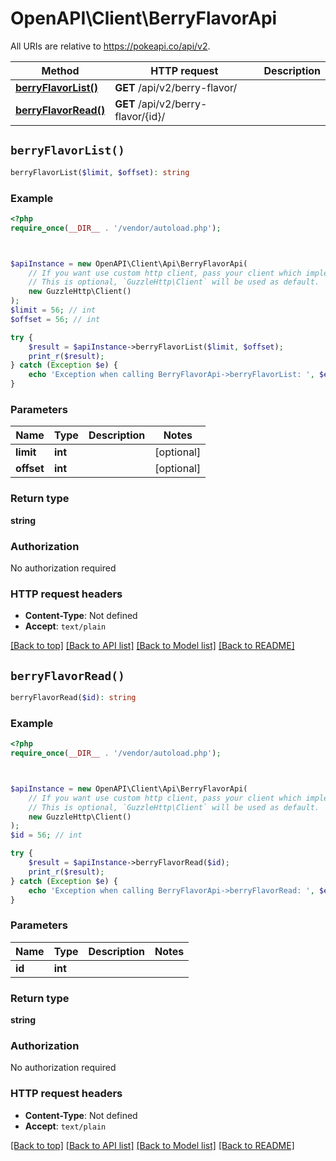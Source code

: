 # OpenAPI\Client\BerryFlavorApi

All URIs are relative to https://pokeapi.co/api/v2.

Method | HTTP request | Description
------------- | ------------- | -------------
[**berryFlavorList()**](BerryFlavorApi.md#berryFlavorList) | **GET** /api/v2/berry-flavor/ | 
[**berryFlavorRead()**](BerryFlavorApi.md#berryFlavorRead) | **GET** /api/v2/berry-flavor/{id}/ | 


## `berryFlavorList()`

```php
berryFlavorList($limit, $offset): string
```



### Example

```php
<?php
require_once(__DIR__ . '/vendor/autoload.php');



$apiInstance = new OpenAPI\Client\Api\BerryFlavorApi(
    // If you want use custom http client, pass your client which implements `GuzzleHttp\ClientInterface`.
    // This is optional, `GuzzleHttp\Client` will be used as default.
    new GuzzleHttp\Client()
);
$limit = 56; // int
$offset = 56; // int

try {
    $result = $apiInstance->berryFlavorList($limit, $offset);
    print_r($result);
} catch (Exception $e) {
    echo 'Exception when calling BerryFlavorApi->berryFlavorList: ', $e->getMessage(), PHP_EOL;
}
```

### Parameters

Name | Type | Description  | Notes
------------- | ------------- | ------------- | -------------
 **limit** | **int**|  | [optional]
 **offset** | **int**|  | [optional]

### Return type

**string**

### Authorization

No authorization required

### HTTP request headers

- **Content-Type**: Not defined
- **Accept**: `text/plain`

[[Back to top]](#) [[Back to API list]](../../README.md#endpoints)
[[Back to Model list]](../../README.md#models)
[[Back to README]](../../README.md)

## `berryFlavorRead()`

```php
berryFlavorRead($id): string
```



### Example

```php
<?php
require_once(__DIR__ . '/vendor/autoload.php');



$apiInstance = new OpenAPI\Client\Api\BerryFlavorApi(
    // If you want use custom http client, pass your client which implements `GuzzleHttp\ClientInterface`.
    // This is optional, `GuzzleHttp\Client` will be used as default.
    new GuzzleHttp\Client()
);
$id = 56; // int

try {
    $result = $apiInstance->berryFlavorRead($id);
    print_r($result);
} catch (Exception $e) {
    echo 'Exception when calling BerryFlavorApi->berryFlavorRead: ', $e->getMessage(), PHP_EOL;
}
```

### Parameters

Name | Type | Description  | Notes
------------- | ------------- | ------------- | -------------
 **id** | **int**|  |

### Return type

**string**

### Authorization

No authorization required

### HTTP request headers

- **Content-Type**: Not defined
- **Accept**: `text/plain`

[[Back to top]](#) [[Back to API list]](../../README.md#endpoints)
[[Back to Model list]](../../README.md#models)
[[Back to README]](../../README.md)
